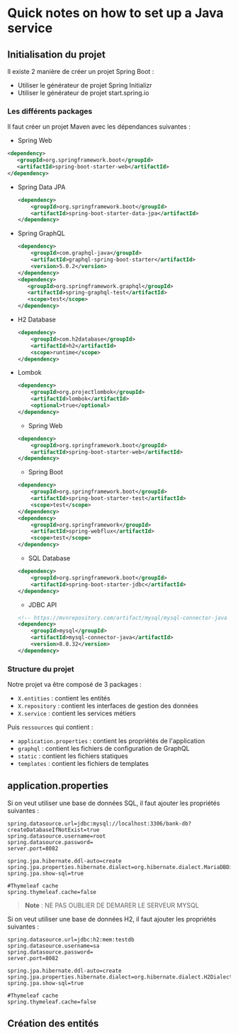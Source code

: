 # Quick notes on how to set up a Java service

## Initialisation du projet
Il existe 2 manière de créer un projet Spring Boot :
- Utiliser le générateur de projet Spring Initializr
- Utiliser le générateur de projet start.spring.io

### Les différents packages
Il faut créer un projet Maven avec les dépendances suivantes :
  - Spring Web
  ```xml
  <dependency>
	 <groupId>org.springframework.boot</groupId>
	 <artifactId>spring-boot-starter-web</artifactId>
  </dependency>
  ```
  - Spring Data JPA
    ```xml
    <dependency>
        <groupId>org.springframework.boot</groupId>
        <artifactId>spring-boot-starter-data-jpa</artifactId>
    </dependency>
    ```
  - Spring GraphQL
    ```xml
    <dependency>
        <groupId>com.graphql-java</groupId>
        <artifactId>graphql-spring-boot-starter</artifactId>
        <version>5.0.2</version>
    </dependency>
    <dependency>
	   <groupId>org.springframework.graphql</groupId>
	   <artifactId>spring-graphql-test</artifactId>
	   <scope>test</scope>
    </dependency>
    ```
  - H2 Database
    ```xml
    <dependency>
        <groupId>com.h2database</groupId>
        <artifactId>h2</artifactId>
        <scope>runtime</scope>
    </dependency>
    ```
  - Lombok
    ```xml
    <dependency>
        <groupId>org.projectlombok</groupId>
        <artifactId>lombok</artifactId>
        <optional>true</optional>
    </dependency>
    ```
    - Spring Web
    ```xml
    <dependency>
        <groupId>org.springframework.boot</groupId>
        <artifactId>spring-boot-starter-web</artifactId>
    </dependency>
    ```
    - Spring Boot
    ```xml
    <dependency>
	    <groupId>org.springframework.boot</groupId>
	    <artifactId>spring-boot-starter-test</artifactId>
	    <scope>test</scope>
    </dependency>
    <dependency>
	    <groupId>org.springframework</groupId>
	    <artifactId>spring-webflux</artifactId>
	    <scope>test</scope>
    </dependency>
    ```
    - SQL Database
    ```xml
    <dependency>
        <groupId>org.springframework.boot</groupId>
        <artifactId>spring-boot-starter-jdbc</artifactId>
    </dependency>
    ```
    - JDBC API
    ```xml
    <!-- https://mvnrepository.com/artifact/mysql/mysql-connector-java -->
    <dependency>
        <groupId>mysql</groupId>
        <artifactId>mysql-connector-java</artifactId>
        <version>8.0.32</version>
    </dependency>
    ```
    
### Structure du projet
Notre projet va être composé de 3 packages :
- `X.entities` : contient les entités
- `X.repository` : contient les interfaces de gestion des données
- `X.service` : contient les services métiers

Puis `ressources` qui contient :
- `application.properties` : contient les propriétés de l'application
- `graphql` : contient les fichiers de configuration de GraphQL
- `static` : contient les fichiers statiques
- `templates` : contient les fichiers de templates

## application.properties
Si on veut utiliser une base de données SQL, il faut ajouter les propriétés suivantes :
```properties
spring.datasource.url=jdbc:mysql://localhost:3306/bank-db?createDatabaseIfNotExist=true
spring.datasource.username=root
spring.datasource.password=
server.port=8082

spring.jpa.hibernate.ddl-auto=create
spring.jpa.properties.hibernate.dialect=org.hibernate.dialect.MariaDBDialect
spring.jpa.show-sql=true

#Thymeleaf cache
spring.thymeleaf.cache=false
```
> **Note** :
> NE PAS OUBLIER DE DEMARER LE SERVEUR MYSQL
> 

Si on veut utiliser une base de données H2, il faut ajouter les propriétés suivantes :
```properties
spring.datasource.url=jdbc:h2:mem:testdb
spring.datasource.username=sa
spring.datasource.password=
server.port=8082

spring.jpa.hibernate.ddl-auto=create
spring.jpa.properties.hibernate.dialect=org.hibernate.dialect.H2Dialect
spring.jpa.show-sql=true

#Thymeleaf cache
spring.thymeleaf.cache=false
```

## Création des entités


 